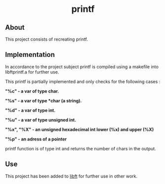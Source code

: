<h1 align="center">
	printf
</h1>

## About 

This project consists of recreating printf.

## Implementation

In accordance to the project subject printf is compiled using a makefile into libftprintf.a for further use.

This printf is partially implemented and only checks for the following cases :
  
<b>
  
"%c" - a var of type char.

"%s" - a var of type *char (a string).

"%d" - a var of type int.

"%u" - a var of type unsigned int.

"%x", "%X" - an unsigned hexadecimal int lower (%x) and upper (%X)

"%p" - an adress of a pointer

</b>

printf function is of type int and returns the number of chars in the output.

## Use

This project has been added to <a href="https://github.com/tiagohtavares/libft">libft</a> for further use in other work.


